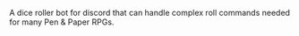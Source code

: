 A dice roller bot for discord that can handle complex roll commands needed for many Pen & Paper RPGs.